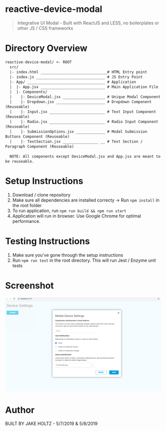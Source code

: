 # reactive-device-modal
> Integrative UI Modal - Built with ReactJS and LESS, no boilerplates or other JS / CSS frameworks

# Directory Overview

````
reactive-device-modal/ <- ROOT
  src/
  |- index.html ______________________________# HTML Entry point
  |- index.js _______________________________ # JS Entry Point 
  |- App/ ___________________________________ # Application
  |  |- App.jsx _____________________________ # Main Application File
  |  |- Components/
  |    |- DeviceModal.jsx ___________________ # Unique Modal Component
  |    |- Dropdown.jsx ______________________ # Dropdown Component (Reuseable)
  |    |- Input.jsx _________________________ # Text Input Component (Reuseable)
  |    |- Radio.jsx _________________________ # Radio Input Component (Reuseable)
  |    |- SubmissionOptions.jsx _____________ # Modal Submission Buttons Component (Reuseable)
  |    |- TextSection.jsx ________________ __ # Text Section / Paragraph Component (Reuseable)
  
  NOTE: All components except DeviceModal.jsx and App.jsx are meant to be reuseable.
````


# Setup Instructions
1) Download / clone repository 
2) Make sure all dependencies are installed correcty -> Run `npm install` in the root folder
3) To run application, run `npm run build && npm run start`
4) Application will run in browser. Use Google Chrome for optimal performance.

# Testing Instructions
1) Make sure you've gone through the setup instructions
2) Run `npm run test` in the root directory. This will run Jest / Enzyme unit tests

# Screenshot
![image](https://github.com/jakeholtz/reactive-device-modal/blob/master/src/App/assets/images/screenshot/Screenshot.png)

# Author
BUILT BY JAKE HOLTZ - 5/7/2019 & 5/8/2019
